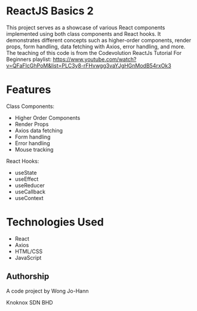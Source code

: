 # ReactJS Basics 2
This project serves as a showcase of various React components implemented using both class components and React hooks. It demonstrates different concepts such as higher-order components, render props, form handling, data fetching with Axios, error handling, and more.
The teaching of this code is from the Codevolution ReactJs Tutorial For Beginners playlist:
https://www.youtube.com/watch?v=QFaFIcGhPoM&list=PLC3y8-rFHvwgg3vaYJgHGnModB54rxOk3

# Features
Class Components:
- Higher Order Components
- Render Props
- Axios data fetching
- Form handling
- Error handling
- Mouse tracking

React Hooks:
- useState
- useEffect
- useReducer
- useCallback
- useContext

# Technologies Used
- React
- Axios
- HTML/CSS
- JavaScript

## Authorship
A code project by Wong Jo-Hann

Knoknox SDN BHD
